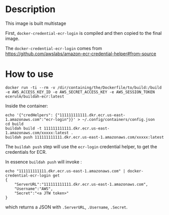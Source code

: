 # Description

This image is built multistage

First, `docker-credential-ecr-login` is compiled and then copied to the final
image.

The `docker-credential-ecr-login` comes from
https://github.com/awslabs/amazon-ecr-credential-helper#from-source

# How to use

```
docker run -ti --rm -v /dir/containing/the/Dockerfile/to/build:/build -e AWS_ACCESS_KEY_ID -e AWS_SECRET_ACCESS_KEY -e AWS_SESSION_TOKEN ecerulm/buildah-ecr:latest
```

Inside the container:

```
echo '{"credHelpers": {"111111111111.dkr.ecr.us-east-1.amazonaws.com":"ecr-login"}}' > ~/.config/containers/config.json
cd build
buildah build -t 111111111111.dkr.ecr.us-east-1.amazonaws.com/xxxxx:latest .
buildah push 111111111111.dkr.ecr.us-east-1.amazonaws.com/xxxxx:latest
```

The `buildah push` step will use the `ecr-login` credential helper, to get the credentials for ECR.

In essence `buildah push` will invoke :

```
echo "111111111111.dkr.ecr.us-east-1.amazonaws.com" | docker-credential-ecr-login get
{
    "ServerURL":"111111111111.dkr.ecr.us-east-1.amazonaws.com",
    "Username":"AWS",
    "Secret":"<a JTW token>"
}
```

which returns a JSON with `.ServerURL`, `.Username`, `.Secret`.
